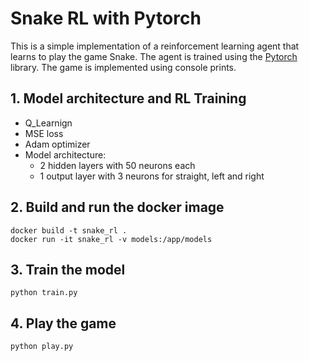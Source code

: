 # Snake RL with Pytorch 

This is a simple implementation of a reinforcement learning agent that learns to play the game Snake. The agent is trained using the [Pytorch](https://pytorch.org/) library. The game is implemented using console prints.

## 1. Model architecture and RL Training 
- Q_Learnign 
- MSE loss
- Adam optimizer
- Model architecture:
    - 2 hidden layers with 50 neurons each
    - 1 output layer with 3 neurons for straight, left and right


## 2. Build and run the docker image

```console 
docker build -t snake_rl .
docker run -it snake_rl -v models:/app/models
```

## 3. Train the model

```console
python train.py
```

## 4. Play the game

```console
python play.py
```
